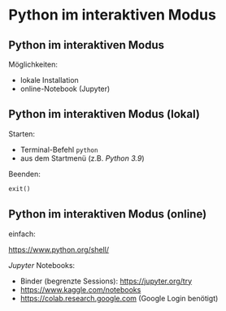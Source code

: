 # Python im interaktiven Modus

## Python im interaktiven Modus

Möglichkeiten:

- lokale Installation
- online-Notebook (Jupyter)

## Python im interaktiven Modus (lokal)

Starten:

- Terminal-Befehl `python`
- aus dem Startmenü (z.B. _Python 3.9_)

Beenden:

```py
exit()
```

## Python im interaktiven Modus (online)

einfach:

https://www.python.org/shell/

<!-- dated -->

_Jupyter_ Notebooks:

- Binder (begrenzte Sessions): https://jupyter.org/try
- https://www.kaggle.com/notebooks
- https://colab.research.google.com (Google Login benötigt)
